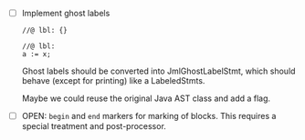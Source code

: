 
* [ ] Implement ghost labels 
  ```
  //@ lbl: {}
  
  //@ lbl: 
  a := x;
  ```
  
  Ghost labels should be converted into JmlGhostLabelStmt, which
  should behave (except for printing) like a LabeledStmts. 
  
  Maybe we could reuse the original Java AST class and add a flag.
  
* [ ] OPEN:   `begin` and `end` markers for marking of blocks.
  This requires a special treatment and post-processor. 
